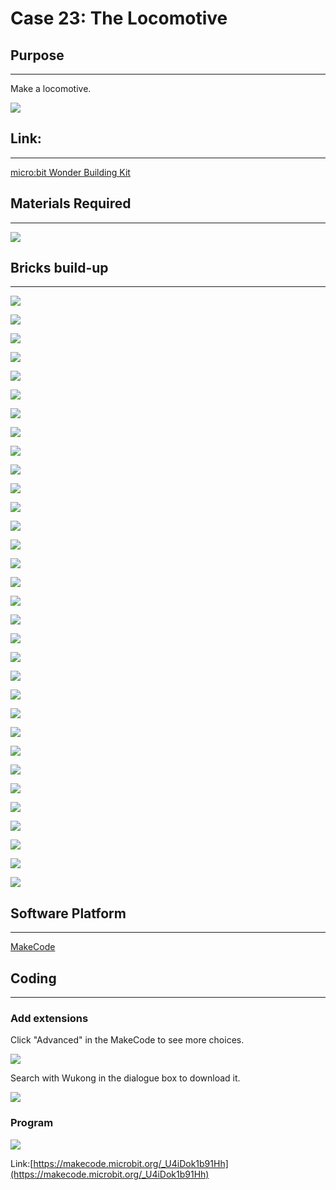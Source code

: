 # Case 23: The Locomotive

## Purpose
---
Make a locomotive.
 
![](./images/Wonder-Building-Kit-case-23-01.png)

## Link: 
---
[micro:bit Wonder Building Kit](https://www.elecfreaks.com/micro-bit-wonder-building-kit-without-micro-bit-board.html)

## Materials Required
---
![](./images/Wonder-Building-Kit-step-case-23-01.png)

## Bricks build-up
---
![](./images/Wonder-Building-Kit-step-case-23-02.png)

![](./images/Wonder-Building-Kit-step-case-23-03.png)

![](./images/Wonder-Building-Kit-step-case-23-04.png)

![](./images/Wonder-Building-Kit-step-case-23-05.png)

![](./images/Wonder-Building-Kit-step-case-23-06.png)

![](./images/Wonder-Building-Kit-step-case-23-07.png)

![](./images/Wonder-Building-Kit-step-case-23-08.png)

![](./images/Wonder-Building-Kit-step-case-23-09.png)

![](./images/Wonder-Building-Kit-step-case-23-10.png)

![](./images/Wonder-Building-Kit-step-case-23-11.png)

![](./images/Wonder-Building-Kit-step-case-23-12.png)

![](./images/Wonder-Building-Kit-step-case-23-13.png)

![](./images/Wonder-Building-Kit-step-case-23-14.png)

![](./images/Wonder-Building-Kit-step-case-23-15.png)

![](./images/Wonder-Building-Kit-step-case-23-16.png)

![](./images/Wonder-Building-Kit-step-case-23-17.png)

![](./images/Wonder-Building-Kit-step-case-23-18.png)

![](./images/Wonder-Building-Kit-step-case-23-19.png)

![](./images/Wonder-Building-Kit-step-case-23-20.png)

![](./images/Wonder-Building-Kit-step-case-23-21.png)

![](./images/Wonder-Building-Kit-step-case-23-22.png)

![](./images/Wonder-Building-Kit-step-case-23-23.png)

![](./images/Wonder-Building-Kit-step-case-23-24.png)

![](./images/Wonder-Building-Kit-step-case-23-25.png)

![](./images/Wonder-Building-Kit-step-case-23-26.png)

![](./images/Wonder-Building-Kit-step-case-23-27.png)

![](./images/Wonder-Building-Kit-step-case-23-28.png)

![](./images/Wonder-Building-Kit-step-case-23-29.png)

![](./images/Wonder-Building-Kit-step-case-23-30.png)

![](./images/Wonder-Building-Kit-step-case-23-31.png)

![](./images/Wonder-Building-Kit-step-case-23-32.png)

![](./images/Wonder-Building-Kit-step-case-23-33.png)

## Software Platform
---
[MakeCode](https://makecode.microbit.org/)

## Coding
---
### Add extensions
Click "Advanced" in the MakeCode to see more choices.
 
![](./images/Wonder-Building-Kit-case-21-02.png)

Search with Wukong in the dialogue box to download it. 

![](./images/Wonder-Building-Kit-case-21-03.png)





### Program
 
![](./images/Wonder-Building-Kit-case-23-04.png)

Link:[https://makecode.microbit.org/_U4iDok1b91Hh](https://makecode.microbit.org/_U4iDok1b91Hh)

